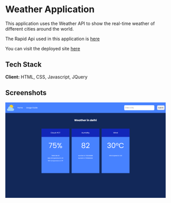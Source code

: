 
# Weather Application 

This application uses the Weather API to show the real-time weather of different cities around the world.

The Rapid Api used in this application is [here](https://rapidapi.com/apininjas/api/weather-by-api-ninjas/)

You can visit the deployed site [here](https://sauravsatpute.github.io/WeatherApplication/)


## Tech Stack

**Client:** HTML, CSS, Javascript, JQuery



## Screenshots

![App Screenshot](images/home.png)

